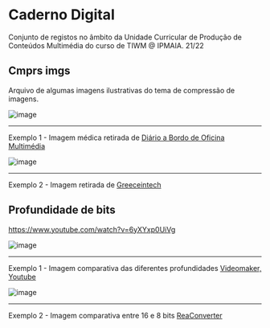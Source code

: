 # Caderno Digital
Conjunto de registos no âmbito da Unidade Curricular de Produção de Conteúdos Multimédia do curso de TIWM @ IPMAIA. 21/22


## Cmprs imgs
Arquivo de algumas imagens ilustrativas do tema de compressão de imagens.

![image](https://user-images.githubusercontent.com/72624424/135691409-b8841c98-b3e0-4941-baa1-367df4a5dd8c.png)
__________________________________________
Exemplo 1 - Imagem médica retirada de [Diário a Bordo de Oficina Multimédia](https://anamota3.wordpress.com/2011/11/07/necessidade-de-compressao/)

![image](https://user-images.githubusercontent.com/72624424/135691867-60339e8c-6344-47d3-aa26-bb2f20e25836.png)
__________________________________________
Exemplo 2 - Imagem retirada de [Greeceintech](https://greeceintech.wordpress.com/2014/11/14/compressao-de-imagens/)

## Profundidade de bits

https://www.youtube.com/watch?v=6yXYxp0UiVg

![image](https://user-images.githubusercontent.com/72624424/137006641-a093ee33-f1d0-40e2-b2fc-6b5493b465b6.png)
__________________________________________
Exemplo 1 - Imagem comparativa das diferentes profundidades [Videomaker, Youtube](https://www.youtube.com/watch?v=6yXYxp0UiVg)

![image](https://user-images.githubusercontent.com/72624424/137006765-9d7ea91a-6438-4866-be1e-22510ccf2190.png)
__________________________________________
Exemplo 2 - Imagem comparativa entre 16 e 8 bits [ReaConverter](https://www.reaconverter.com/features/image-editing/color-depth.html)
